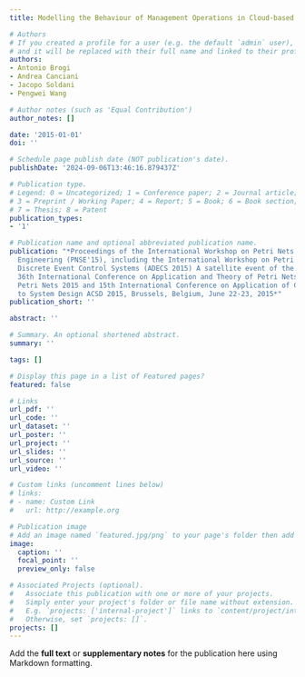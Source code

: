 ```yaml
---
title: Modelling the Behaviour of Management Operations in Cloud-based Applications

# Authors
# If you created a profile for a user (e.g. the default `admin` user), write the username (folder name) here
# and it will be replaced with their full name and linked to their profile.
authors:
- Antonio Brogi
- Andrea Canciani
- Jacopo Soldani
- Pengwei Wang

# Author notes (such as 'Equal Contribution')
author_notes: []

date: '2015-01-01'
doi: ''

# Schedule page publish date (NOT publication's date).
publishDate: '2024-09-06T13:46:16.879437Z'

# Publication type.
# Legend: 0 = Uncategorized; 1 = Conference paper; 2 = Journal article;
# 3 = Preprint / Working Paper; 4 = Report; 5 = Book; 6 = Book section;
# 7 = Thesis; 8 = Patent
publication_types:
- '1'

# Publication name and optional abbreviated publication name.
publication: "*Proceedings of the International Workshop on Petri Nets and Software
  Engineering (PNSE'15), including the International Workshop on Petri Nets for Adaptive
  Discrete Event Control Systems (ADECS 2015) A satellite event of the conferences:
  36th International Conference on Application and Theory of Petri Nets and Concurrency
  Petri Nets 2015 and 15th International Conference on Application of Concurrency
  to System Design ACSD 2015, Brussels, Belgium, June 22-23, 2015*"
publication_short: ''

abstract: ''

# Summary. An optional shortened abstract.
summary: ''

tags: []

# Display this page in a list of Featured pages?
featured: false

# Links
url_pdf: ''
url_code: ''
url_dataset: ''
url_poster: ''
url_project: ''
url_slides: ''
url_source: ''
url_video: ''

# Custom links (uncomment lines below)
# links:
# - name: Custom Link
#   url: http://example.org

# Publication image
# Add an image named `featured.jpg/png` to your page's folder then add a caption below.
image:
  caption: ''
  focal_point: ''
  preview_only: false

# Associated Projects (optional).
#   Associate this publication with one or more of your projects.
#   Simply enter your project's folder or file name without extension.
#   E.g. `projects: ['internal-project']` links to `content/project/internal-project/index.md`.
#   Otherwise, set `projects: []`.
projects: []
---
```


Add the **full text** or **supplementary notes** for the publication here using Markdown formatting.
